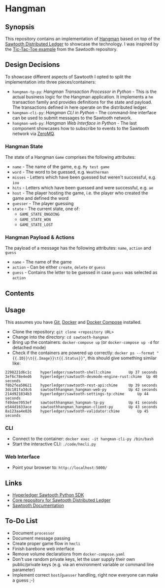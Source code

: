 # Hangman

## Synopsis

This repository contains an implementation of [Hangman](https://en.wikipedia.org/wiki/Hangman_(game)) based on top of the [Sawtooth Distributed Ledger](https://www.hyperledger.org/projects/sawtooth) to showcase the technology. I was inspired by the [Tic-Tac-Toe example](https://github.com/hyperledger/sawtooth-sdk-python/tree/master/examples/xo_python) from the Sawtooth repository.

## Design Decisions

To showcase different aspects of Sawtooth I opted to split the implementation into three pieces/containers:
- `hangman-tp-py`: _Hangman Transaction Processor in Python_ - This is the actual business logic for the Hangman application. It implements a `hm` transaction family and provides definitions for the state and payload. The transactions defined in here operate on the distributed ledger.
- `hangman-cli-py`: _Hangman CLI in Python_ - The command-line interface can be used to submit messages to the Sawtooth network.
- `hangman-web-py`: _Hangman Web Interface in Python_ - The last component showcases how to subscribe to events to the Sawtooth network via [ZeroMQ](https://zeromq.org/).

### Hangman State
The state of a Hangman `Game` comprises the following attributes:
 - `name` - The name of the game, e.g. `My test game`
 - `word` - The word to be guessed, e.g. `Weatherman`
 - `misses` - Letters which have been guessed but weren't successful, e.g. `iou`
 - `hits` - Letters which have been guessed and were successful, e.g. `ae`
 - `host` - The player hosting the game, i.e. the player who created the game and defined the word
 - `guesser` - The player guessing
 - `state` - The current state, one of:
   - `GAME_STATE_ONGOING`
   - `GAME_STATE_WON`
   - `GAME_STATE_LOST`

### Hangman Payload & Actions
The payload of a message has the following attributes: `name`, `action` and `guess`
- `name` - The name of the game
- `action` - Can be either `create`, `delete` or `guess`
- `guess` - Contains the letter to be guessed in case `guess` was selected as `action`

## Contents

## Usage

This assumes you have [Git](https://git-scm.com/), [Docker](https://www.docker.com/) and [Docker Compose](https://docs.docker.com/compose/) installed.

- Clone the repository: `git clone <repository URL>`
- Change into the directory: `cd sawtooth-hangman`
- Bring up the containers: `docker-compose up` (or `docker-compose up -d` for detached mode)
- Check if the containers are powered up correctly: `docker ps --format "{{.ID}}\t{{.Image}}\t{{.Status}}"`, this should give something similar like:
```
2298221d6c1c	hyperledger/sawtooth-shell:chime		Up 37 seconds
3ef6c78e4ed6	hyperledger/sawtooth-devmode-engine-rust:chime	Up 40 seconds
f8b2fea50621	hyperledger/sawtooth-rest-api:chime		Up 39 seconds
3dc181fa34c6	sawtoothhangman_hangman-web-py			Up 42 seconds
214d921834b3	hyperledger/sawtooth-settings-tp:chime		Up 44 seconds
f49dee7053ef	sawtoothhangman_hangman-tp-py			Up 41 seconds
e544d1633ace	sawtoothhangman_hangman-client-py		Up 43 seconds
8a123aa4e026	hyperledger/sawtooth-validator:chime		Up 45 seconds
```

### CLI
- Connect to the container: `docker exec -it hangman-cli-py /bin/bash`
- Start the interactive CLI: `./code/hmcli.py`

### Web Interface
- Point your browser to: `http://localhost:5000/`

## Links
- [Hyperledger Sawtooth Python SDK](https://github.com/hyperledger/sawtooth-sdk-python/)
- [Core repository for Sawtooth Distributed Ledger](https://github.com/hyperledger/sawtooth-core)
- [Sawtooth Documentation](https://sawtooth.hyperledger.org/docs/core/releases/latest/contents.html)

## To-Do List

- Document `processor`
- Document message passing
- Create proper game flow in `hmcli`
- Finish barebone web interface
- Remove volume declarations from `docker-compose.yaml`
- Don't use random private keys, let the user supply their own public/private keys (e.g. via an environment variable or command line parameter)
- Implement correct `host`/`guesser` handling, right now everyone can make a guess ;-)